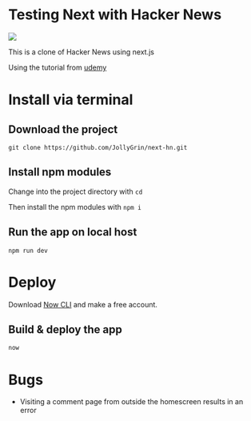 # Testing Next with Hacker News

![](https://i.imgur.com/I2C1kIs.png)

This is a clone of Hacker News using next.js

Using the tutorial from [udemy](https://www.udemy.com/universal-react-with-nextjs-the-ultimate-guide/)

# Install via terminal

## Download the project

`git clone https://github.com/JollyGrin/next-hn.git`

## Install npm modules

Change into the project directory with `cd`

Then install the npm modules with `npm i`

## Run the app on local host

`npm run dev`

# Deploy

Download [Now CLI](https://zeit.co/download) and make a free account.

## Build & deploy the app

`now`

# Bugs

- Visiting a comment page from outside the homescreen results in an error
